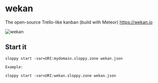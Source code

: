 # wekan

The open-source Trello-like kanban (build with Meteor) https://wekan.io

![wekan](https://wekan.io/static/screenshot.jpeg)

## Start it

```
sloppy start -var=URI:mydomain.sloppy.zone wekan.json

Example:
   
sloppy start -var=URI:wekan.sloppy.zone wekan.json
```